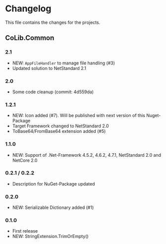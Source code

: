 # Changelog

This file contains the changes for the projects.

## CoLib.Common

### 2.1

- NEW: `AppFileHandler` to manage file handling (#3)
- Updated solution to NetStandard 2.1

### 2.0

- Some code cleanup (commit: 4d559da)

### 1.2.1

- NEW: Icon added (#7). Will be published with next version of this Nuget-Package
- Target Framework changed to NetStandard 2.0
- ToBase64/FromBase64 extension added (#5)

### 1.1.0

- NEW: Support of .Net-Framework 4.5.2, 4.6.2, 4.7.1, NetStandard 2.0 and NetCore 2.0

### 0.2.1 / 0.2.2

- Description for NuGet-Package updated

### 0.2.0

- NEW: Serializable Dictionary added (#1)

### 0.1.0

- First release
- NEW: StringExtension.TrimOrEmpty()
